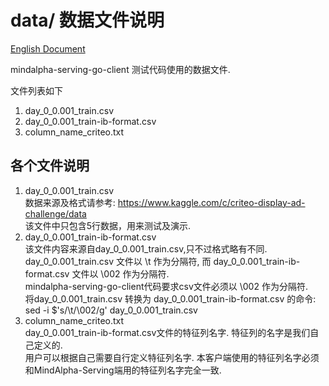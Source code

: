 # data/ 数据文件说明
[English Document](README.md)<br>

mindalpha-serving-go-client 测试代码使用的数据文件.<br>

文件列表如下<br>
1. day_0_0.001_train.csv <br>
2. day_0_0.001_train-ib-format.csv <br>
3. column_name_criteo.txt <br>

## 各个文件说明
1. day_0_0.001_train.csv <br>
    数据来源及格式请参考: https://www.kaggle.com/c/criteo-display-ad-challenge/data <br>
    该文件中只包含5行数据，用来测试及演示.
2. day_0_0.001_train-ib-format.csv <br>
    该文件内容来源自day_0_0.001_train.csv,只不过格式略有不同. <br>
    day_0_0.001_train.csv 文件以 \t 作为分隔符, 而 day_0_0.001_train-ib-format.csv 文件以 \002 作为分隔符. <br>
    mindalpha-serving-go-client代码要求csv文件必须以 \002 作为分隔符. <br>
    将day_0_0.001_train.csv 转换为 day_0_0.001_train-ib-format.csv 的命令: sed -i $'s/\t/\002/g' day_0_0.001_train.csv
3. column_name_criteo.txt <br>
    day_0_0.001_train-ib-format.csv文件的特征列名字. 特征列的名字是我们自己定义的.<br>
    用户可以根据自己需要自行定义特征列名字. 本客户端使用的特征列名字必须和MindAlpha-Serving端用的特征列名字完全一致.
